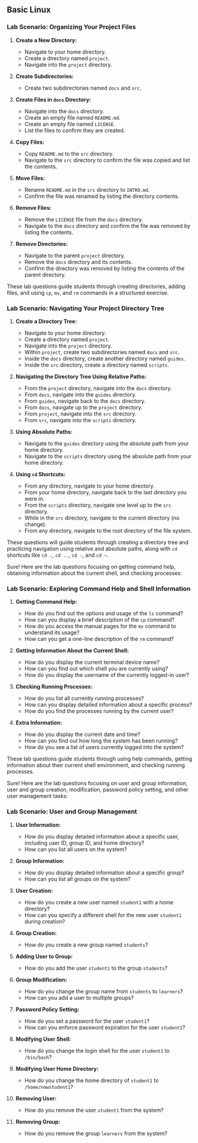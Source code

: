 ## Basic Linux
### Lab Scenario: Organizing Your Project Files

1. **Create a New Directory:**
   - Navigate to your home directory.
   - Create a directory named `project`.
   - Navigate into the `project` directory.

2. **Create Subdirectories:**
   - Create two subdirectories named `docs` and `src`.

3. **Create Files in `docs` Directory:**
   - Navigate into the `docs` directory.
   - Create an empty file named `README.md`.
   - Create an empty file named `LICENSE`.
   - List the files to confirm they are created.

4. **Copy Files:**
   - Copy `README.md` to the `src` directory.
   - Navigate to the `src` directory to confirm the file was copied and list the contents.

5. **Move Files:**
   - Rename `README.md` in the `src` directory to `INTRO.md`.
   - Confirm the file was renamed by listing the directory contents.

6. **Remove Files:**
   - Remove the `LICENSE` file from the `docs` directory.
   - Navigate to the `docs` directory and confirm the file was removed by listing the contents.

7. **Remove Directories:**
   - Navigate to the parent `project` directory.
   - Remove the `docs` directory and its contents.
   - Confirm the directory was removed by listing the contents of the parent directory.

These lab questions guide students through creating directories, adding files, and using `cp`, `mv`, and `rm` commands in a structured exercise.

### Lab Scenario: Navigating Your Project Directory Tree

1. **Create a Directory Tree:**
   - Navigate to your home directory.
   - Create a directory named `project`.
   - Navigate into the `project` directory.
   - Within `project`, create two subdirectories named `docs` and `src`.
   - Inside the `docs` directory, create another directory named `guides`.
   - Inside the `src` directory, create a directory named `scripts`.

2. **Navigating the Directory Tree Using Relative Paths:**
   - From the `project` directory, navigate into the `docs` directory.
   - From `docs`, navigate into the `guides` directory.
   - From `guides`, navigate back to the `docs` directory.
   - From `docs`, navigate up to the `project` directory.
   - From `project`, navigate into the `src` directory.
   - From `src`, navigate into the `scripts` directory.

3. **Using Absolute Paths:**
   - Navigate to the `guides` directory using the absolute path from your home directory.
   - Navigate to the `scripts` directory using the absolute path from your home directory.

4. **Using `cd` Shortcuts:**
   - From any directory, navigate to your home directory.
   - From your home directory, navigate back to the last directory you were in.
   - From the `scripts` directory, navigate one level up to the `src` directory.
   - While in the `src` directory, navigate to the current directory (no change).
   - From any directory, navigate to the root directory of the file system.

These questions will guide students through creating a directory tree and practicing navigation using relative and absolute paths, along with `cd` shortcuts like `cd .`, `cd ..`, `cd -`, and `cd ~`.

Sure! Here are the lab questions focusing on getting command help, obtaining information about the current shell, and checking processes:

### Lab Scenario: Exploring Command Help and Shell Information

1. **Getting Command Help:**
   - How do you find out the options and usage of the `ls` command?
   - How can you display a brief description of the `cp` command?
   - How do you access the manual pages for the `mv` command to understand its usage?
   - How can you get a one-line description of the `rm` command?

2. **Getting Information About the Current Shell:**
   - How do you display the current terminal device name?
   - How can you find out which shell you are currently using?
   - How do you display the username of the currently logged-in user?

3. **Checking Running Processes:**
   - How do you list all currently running processes?
   - How can you display detailed information about a specific process?
   - How do you find the processes running by the current user?

4. **Extra Information:**
   - How do you display the current date and time?
   - How can you find out how long the system has been running?
   - How do you see a list of users currently logged into the system?

These lab questions guide students through using help commands, getting information about their current shell environment, and checking running processes.

Sure! Here are the lab questions focusing on user and group information, user and group creation, modification, password policy setting, and other user management tasks:

### Lab Scenario: User and Group Management

1. **User Information:**
   - How do you display detailed information about a specific user, including user ID, group ID, and home directory?
   - How can you list all users on the system?

2. **Group Information:**
   - How do you display detailed information about a specific group?
   - How can you list all groups on the system?

3. **User Creation:**
   - How do you create a new user named `student1` with a home directory?
   - How can you specify a different shell for the new user `student1` during creation?

4. **Group Creation:**
   - How do you create a new group named `students`?

5. **Adding User to Group:**
   - How do you add the user `student1` to the group `students`?

6. **Group Modification:**
   - How do you change the group name from `students` to `learners`?
   - How can you add a user to multiple groups?

7. **Password Policy Setting:**
   - How do you set a password for the user `student1`?
   - How can you enforce password expiration for the user `student1`?

8. **Modifying User Shell:**
   - How do you change the login shell for the user `student1` to `/bin/bash`?

9. **Modifying User Home Directory:**
   - How do you change the home directory of `student1` to `/home/newstudent1`?

10. **Removing User:**
    - How do you remove the user `student1` from the system?

11. **Removing Group:**
    - How do you remove the group `learners` from the system?
